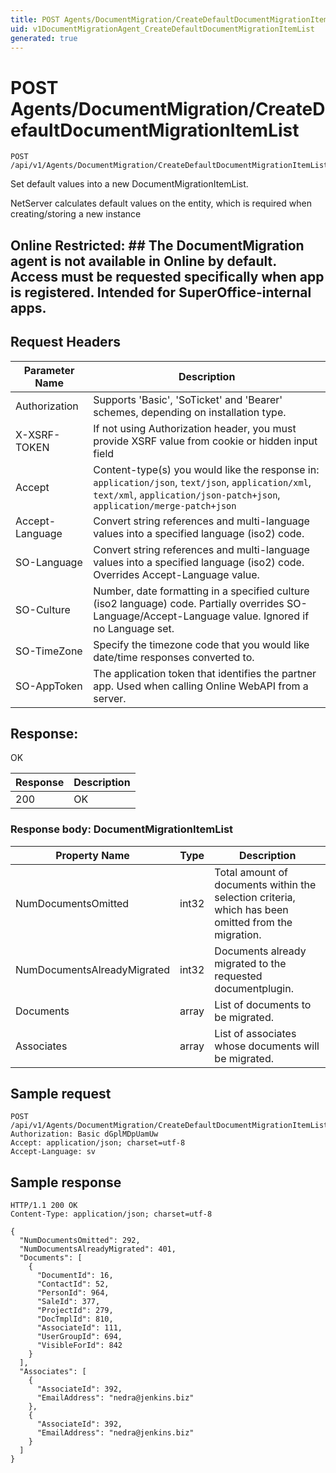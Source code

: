 ```yaml
---
title: POST Agents/DocumentMigration/CreateDefaultDocumentMigrationItemList
uid: v1DocumentMigrationAgent_CreateDefaultDocumentMigrationItemList
generated: true
---
```


# POST Agents/DocumentMigration/CreateDefaultDocumentMigrationItemList

```http
POST /api/v1/Agents/DocumentMigration/CreateDefaultDocumentMigrationItemList
```

Set default values into a new DocumentMigrationItemList.


NetServer calculates default values on the entity, which is required when creating/storing a new instance


## Online Restricted: ## The DocumentMigration agent is not available in Online by default. Access must be requested specifically when app is registered. Intended for SuperOffice-internal apps.







## Request Headers

| Parameter Name | Description |
|----------------|-------------|
| Authorization  | Supports 'Basic', 'SoTicket' and 'Bearer' schemes, depending on installation type. |
| X-XSRF-TOKEN   | If not using Authorization header, you must provide XSRF value from cookie or hidden input field |
| Accept         | Content-type(s) you would like the response in: `application/json`, `text/json`, `application/xml`, `text/xml`, `application/json-patch+json`, `application/merge-patch+json` |
| Accept-Language | Convert string references and multi-language values into a specified language (iso2) code. |
| SO-Language | Convert string references and multi-language values into a specified language (iso2) code. Overrides Accept-Language value. |
| SO-Culture | Number, date formatting in a specified culture (iso2 language) code. Partially overrides SO-Language/Accept-Language value. Ignored if no Language set. |
| SO-TimeZone | Specify the timezone code that you would like date/time responses converted to. |
| SO-AppToken | The application token that identifies the partner app. Used when calling Online WebAPI from a server. |


## Response:

OK

| Response | Description |
|----------------|-------------|
| 200 | OK |

### Response body: DocumentMigrationItemList

| Property Name | Type |  Description |
|----------------|------|--------------|
| NumDocumentsOmitted | int32 | Total amount of documents within the selection criteria, which has been omitted from the migration. |
| NumDocumentsAlreadyMigrated | int32 | Documents already migrated to the requested documentplugin. |
| Documents | array | List of documents to be migrated. |
| Associates | array | List of associates whose documents will be migrated. |

## Sample request

```http!
POST /api/v1/Agents/DocumentMigration/CreateDefaultDocumentMigrationItemList
Authorization: Basic dGplMDpUamUw
Accept: application/json; charset=utf-8
Accept-Language: sv
```

## Sample response

```http_
HTTP/1.1 200 OK
Content-Type: application/json; charset=utf-8

{
  "NumDocumentsOmitted": 292,
  "NumDocumentsAlreadyMigrated": 401,
  "Documents": [
    {
      "DocumentId": 16,
      "ContactId": 52,
      "PersonId": 964,
      "SaleId": 377,
      "ProjectId": 279,
      "DocTmplId": 810,
      "AssociateId": 111,
      "UserGroupId": 694,
      "VisibleForId": 842
    }
  ],
  "Associates": [
    {
      "AssociateId": 392,
      "EmailAddress": "nedra@jenkins.biz"
    },
    {
      "AssociateId": 392,
      "EmailAddress": "nedra@jenkins.biz"
    }
  ]
}
```